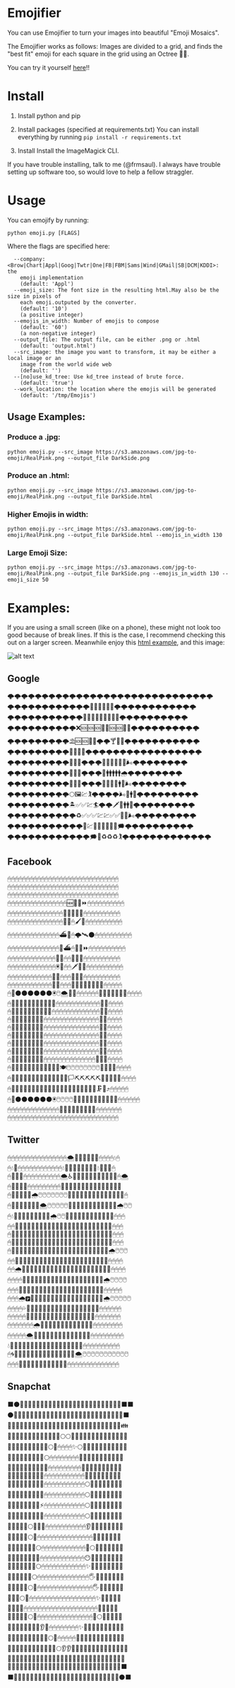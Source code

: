 # Emojifier
You can use Emojifier to turn your images into beautiful "Emoji Mosaics".

The Emojifier works as follows: Images are divided to a grid, and finds the "best fit" emoji for each square in the grid using an Octree 🐙🌲.

You can try it yourself [here](http://www.img2emoji.com)!!

# Install

1. Install python and pip

2. Install packages (specified at requirements.txt)
   You can install everything by running ```pip install -r requirements.txt```

3. Install Install the ImageMagick CLI.

If you have trouble installing, talk to me (@frmsaul). I always have trouble
setting up software too, so would love to help a fellow straggler. 

# Usage
You can emojify by running:

```python emoji.py [FLAGS]```

Where the flags are specified here:
```
  --company: <Brow|Chart|Appl|Goog|Twtr|One|FB|FBM|Sams|Wind|GMail|SB|DCM|KDDI>: the
    emoji implementation
    (default: 'Appl')
  --emoji_size: The font size in the resulting html.May also be the size in pixels of
    each emoji.outputed by the converter.
    (default: '10')
    (a positive integer)
  --emojis_in_width: Number of emojis to compose
    (default: '60')
    (a non-negative integer)
  --output_file: The output file, can be either .png or .html
    (default: 'output.html')
  --src_image: the image you want to transform, it may be either a local image or an
    image from the world wide web
    (default: '')
  --[no]use_kd_tree: Use kd_tree instead of brute force.
    (default: 'true')
  --work_location: the location where the emojis will be generated
    (default: '/tmp/Emojis')
```
## Usage Examples:

### Produce a .jpg:

```python emoji.py --src_image https://s3.amazonaws.com/jpg-to-emoji/RealPink.png --output_file DarkSide.png```

### Produce an .html:

```python emoji.py --src_image https://s3.amazonaws.com/jpg-to-emoji/RealPink.png --output_file DarkSide.html```

### Higher Emojis in width:

```python emoji.py --src_image https://s3.amazonaws.com/jpg-to-emoji/RealPink.png --output_file DarkSide.html --emojis_in_width 130```

### Large Emoji Size:

```python emoji.py --src_image https://s3.amazonaws.com/jpg-to-emoji/RealPink.png --output_file DarkSide.png --emojis_in_width 130 --emoji_size 50```

# Examples: 
If you are using a small screen (like on a phone), these might not look too good because of break lines. If this is the case, I recommend checking this out on a larger screen. Meanwhile enjoy this [html example](https://s3.amazonaws.com/jpg-to-emoji/like.html), and this image:

![alt text](https://s3.amazonaws.com/jpg-to-emoji/smile.png "Warhol soup can")

## Google 
🌩🌩🌩🌩🌩🌩🌩🌩🌩🌩🌩🌩🌩🌩🌩🌩🌩🌩🌩🌩🌩🌩🌩🌩🌩🌩🌩🌩🌩🌩  
🌩🌩🌩🌩🌩🌩🌩🌩🌩🌩🌩🌩🐖🚨🌺🌺❌📌🌩🌩🌩🌩🌩🌩🌩🌩🌩🌩🌩🌩  
🌩🌩🌩🌩🌩🌩🌩🌩🌩🌩🌩📮🆘🆘🆘🆘🆘🆘🔴💉🌩🌩🌩🌩🌩🌩🌩🌩🌩🌩  
🌩🌩🌩🌩🌩🌩🌩🌩🌩🌩❌🆘🆘🆘🔴🔴🆘🆘🌺💭🌩🌩🌩🌩🌩🌩🌩🌩🌩🌩  
🌩🌩🌩🌩🌩🌩🌩🌩🌩⛱🆘🆘🔴🐖🌩🌩🍸🚫💭🌩🌩🌩🌩🌩🌩🌩🌩🌩🌩🌩  
🌩🌩🌩🌩🌩🌩🌩🌩🌩📴📳🆘🔖🌩🌩🌩🌩🌩🌩🌩🌩🌩🌩🌩🌩🌩🌩🌩🌩🌩  
🌩🌩🌩🌩🌩🌩🌩🌩🌩📳📳🤗🌩🌩🌩💙💙💙💙💙💙🌬🌩🌩🌩🌩🌩🌩🌩🌩  
🌩🌩🌩🌩🌩🌩🌩🌩🌩📳📳🤔🌩🌩🌩🛄🚹🚹🚹🚹🚹🌧🌩🌩🌩🌩🌩🌩🌩🌩  
🌩🌩🌩🌩🌩🌩🌩🌩🌩📳📳👩🌩🌩🌩💙💙💙🛄🚹🛂🌬🌩🌩🌩🌩🌩🌩🌩🌩  
🌩🌩🌩🌩🌩🌩🌩🌩🌩🌕🖼💹🏌🌩🌩🌩🌩🌬🛄🚹🛄🌩🌩🌩🌩🌩🌩🌩🌩🌩  
🌩🌩🌩🌩🌩🌩🌩🌩🌩🏝✅✅💹🏄🌩🌩🗡📘🚹🚹🌀🌩🌩🌩🌩🌩🌩🌩🌩🌩   
🌩🌩🌩🌩🌩🌩🌩🌩🌩🌩♻✅✅✅💹💹✅✅🏧🛄🌬🌩🌩🌩🌩🌩🌩🌩🌩🌩   
🌩🌩🌩🌩🌩🌩🌩🌩🌩🌩🌩🌲💹✅✅✅✅✅🚛🗯🌩🌩🌩🌩🌩🌩🌩🌩🌩🌩   
🌩🌩🌩🌩🌩🌩🌩🌩🌩🌩🌩🌩🗯🌲♻♻♻🏌🌩🌩🌩🌩🌩🌩🌩🌩🌩🌩🌩🌩🌩   

## Facebook 
🖱🖱🖱🖱🖱🖱🖱🖱🖱🖱🖱🖱🖱🖱🖱🖱🖱🖱🖱🖱🖱🖱🖱🖱🖱🖱🖱🖱🖱🖱   
🖱🖱🖱🖱🖱🖱🖱🖱🖱🖱🖱🖱🖱🖱🖱🖱🖱🖱🖱🖱🖱🖱🖱🖱🖱🖱🖱🖱🖱🖱   
🖱🖱🖱🖱🖱🖱🖱🖱🖱🖱🖱🖱🖱🖱🖱🖱🖱🖱🖱🖱🖱🖱🖱🖱🖱🖱🖱🖱🖱🖱   
🖱🖱🖱🖱🖱🖱🖱🖱🖱🖱🖱🖱🖱🖱🖱🖱🆕🚈🚈⏩🖱🖱🖱🖱🖱🖱🖱🖱🖱🖱   
🖱🖱🖱🖱🖱🖱🖱🖱🖱🖱🖱🖱🖱🖱🖱🚆🌌🎦🔠🌌🖱🖱🖱🖱🖱🖱🖱🖱🖱🖱   
🖱🖱🖱🖱🖱🖱🖱🖱🖱🖱🖱🖱🖱🖱🖱🌌🎣🖱🖌🌌🖱🖱🖱🖱🖱🖱🖱🖱🖱🖱   
🖱🖱🖱🖱🖱🖱🖱🖱🖱🖱🖱🖱🖱🖱⛴🌌🖱🌩🛰🌑🖱🖱🖱🖱🖱🖱🖱🖱🖱🖱   
🖱🖱🖱🖱🖱🖱🖱🖱🖱🖱🖱🖱🖱🖱🌌⛴🖱🍴🚈⏩🖱🖱🖱🖱🖱🖱🖱🖱🖱🖱   
🖱🖱🖱🖱🖱🖱🖱🖱🖱🖱🖱🖱🖱🎣🌌🖱🖱💬🌃🎦🖱🖱🖱🖱🖱🖱🖱🖱🖱🖱   
🖱🖱🖱🖱🖱🖱🖱🖱🖱🖱🖱🖱🖱🖲🚆🖱🖱🗡🌃🎦🖱🖱🖱🖱🖱🖱🖱🖱🖱🖱    
🖱🖱🖱🖱🖱🖱🖱🖱🖱🖱🖱🖱🛬🌌🖱🖱🖱🔧🌃🎦🖱🖱🖱🖱🖱🖱🖱🖱🖱🖱   
🖱🖱🖱🖱🖱🖱🖱🖱🖱🖱🖱🖱🌃🔄🖱🖱🖱🍴🚈🌌🌌🌌🌌🌃🛫🖱🖱🖱🖱🖱    
🖱🌌⚫⚫⚫⚫⚫⚫🖲🖱🌨🌃🌑🖱🖱🖱🖱🖱🖱🍬🍬🍬🍬🔄🌌🍬🖱🖱🖱🖱    
🖱🌌🌃🌃🌃🌃🌃🌃🌌🌃🌌🚈🖱🖱🖱🖱🖱🖱🖱🖱🖱🖱🖱🖱🌌🎐🖱🖱🖱🖱    
🖱🌌🌃🌃🌃🌃🌃🌃🌌👥🍬🖱🖱🖱🖱🖱🖱🖱🖱🖱🖱🖱🖱🖱🌌🎐🖱🖱🖱🖱    
🖱🌌🌌🌌🌌🌌🌌🌌🌌🖱🖱🖱🖱🖱🖱🖱🖱🖱🖱🖱🖱🖱🖱🖱🌌🎐🖱🖱🖱🖱    
🖱🌌🌌🌌🌌🌌🌌🌌🌌🖱🖱🖱🖱🖱🖱🖱🖱🖱🖱🖱🖱🖱🖱🖱🌌🎐🖱🖱🖱🖱    
🖱🌌🌌🌌🌌🌌🌌🌌🌌🖱🖱🖱🖱🖱🖱🖱🖱🖱🖱🖱🖱🖱🖱🖱🌌🎐🖱🖱🖱🖱    
🖱🌌🌌🌌🌌🌌🌌🌌🌌🖱🖱🖱🖱🖱🖱🖱🖱🖱🖱🖱🖱🖱🖱🖱🌌🎐🖱🖱🖱🖱     
🖱🌌🌌🌌🌌🌌🌌🌌🌌🖱🖱🖱🖱🖱🖱🖱🖱🖱🖱🖱🖱🖱🖱🖱🌌🎐🖱🖱🖱🖱    
🖱🌌🌌🌌🌌🌌🌌🌌🌌🖱🖱🖱🖱🖱🖱🖱🖱🖱🖱🖱🖱🖱🖱🚽🌌🎐🖱🖱🖱🖱    
🖱🌌🌌🌌🌌🌌🌌🌌🌌🍶🍶🍶🍶🍽🖱🖱🖱🖱🖱🖱🖱🖱💬🍶🌌🎐🖱🖱🖱🖱    
🖱🌌🌌🌌🌌🌌🌌🌌🌌🔢🔢🆓🔠🔨🍶🏳⛏⛏⛏⛏⛏🍶🍶📖🌌🎐🖱🖱🖱🖱    
🖱🌌🌌🌌🌌🌌🌌🌌🌌🚈🚈🆕🌑🌌📖🍶🍶🍶🍶🍶🍶🍶🗜🌌⤴🖱🖱🖱🖱🖱   
🖱🌌⚫⚫⚫⚫⚫⚫🖲🖱🖱🖱🖱🔢🌌🌑🌑🌑🌑🌑🌑🌑🌌🚆🖱🖱🖱🖱🖱🖱   
🖱🖱🖱🖱🖱🖱🖱🖱🖱🖱🖱🖱🖱🖱📐📨📨📨📨📨📨📨🛫🖱🖱🖱🖱🖱🖱🖱   
🖱🖱🖱🖱🖱🖱🖱🖱🖱🖱🖱🖱🖱🖱🖱🖱🖱🖱🖱🖱🖱🖱🖱🖱🖱🖱🖱🖱🖱🖱   

## Twitter 
🖱🖱🖱🖱🖱🖱🖱🖱🖱🖱🖱🖱🖱🖱🖱🖱🌨🐳🎽🛃🛅🎽💦🖱🖱🖱🖱💧🖱    
🖱💧🐬🖱🖱🖱🖱🖱🖱🖱🖱🖱🖱🖱🖱💧🛄🛃🛃🛃🛃🛃🛃🎽💧🐳🛄💎🖱   
🖱🐳🛃💦🖱🖱🖱🖱🖱🖱🖱🖱🖱🖱🌨♿🛃🛃🛃🛃🛃🛃🛃🛃🛃🛃🐳🖱🌨   
🖱🎽🛃🛃🌀🖱🖱🖱🖱🖱🖱🖱🖱🖱🐳🛃🛃🛃🛃🛃🛃🛃🛃🛃🛃🎽🐳🎽💧   
🖱🎽🛃🛃🛃🎽🌧🖱🖱🖱🖱🖱🖱🖱🛄🛃🛃🛃🛃🛃🛃🛃🛃🛃🛃🛃🛅💧🖱    
🖱🐳🛃🛃🛃🛃🛅🐳🌨🖱🖱🖱🖱🖱🛃🛃🛃🛃🛃🛃🛃🛃🛃🛃🛃🛄🌧🖱🖱    
🖱💧🛃🛃🛃🛃🛃🛃🛃🎽🐬🌧🖱🖱🛃🛃🛃🛃🛃🛃🛃🛃🛃🛃🛃🎽🖱🖱🖱    
🖱🖱🎽🛃🛃🛃🛃🛃🛃🛃🛃🛃🛅🎽🛃🛃🛃🛃🛃🛃🛃🛃🛃🛃🛃🐳🖱🖱🖱    
🖱🐳💦🎽🛃🛃🛃🛃🛃🛃🛃🛃🛃🛃🛃🛃🛃🛃🛃🛃🛃🛃🛃🛃🛃🐳🖱🖱🖱    
🖱🎽🛃🛃🛃🛃🛃🛃🛃🛃🛃🛃🛃🛃🛃🛃🛃🛃🛃🛃🛃🛃🛃🛃🛃🐬🖱🖱🖱    
🖱🐬🛃🛃🛃🛃🛃🛃🛃🛃🛃🛃🛃🛃🛃🛃🛃🛃🛃🛃🛃🛃🛃🛃🛃🌧🖱🖱🖱     
🖱🖱🎽🛃🛃🛃🛃🛃🛃🛃🛃🛃🛃🛃🛃🛃🛃🛃🛃🛃🛃🛃🛃🛃🛄🖱🖱🖱🖱     
🖱🖱🌧🎽🛃🛃🛃🛃🛃🛃🛃🛃🛃🛃🛃🛃🛃🛃🛃🛃🛃🛃🛃🛃🐳🖱🖱🖱🖱    
🖱🖱🖱🖱🐳🛄🛃🛃🛃🛃🛃🛃🛃🛃🛃🛃🛃🛃🛃🛃🛃🛃🛃🛃🌧🖱🖱🖱🖱    
🖱🖱🖱🐳🎽🛅🛃🛃🛃🛃🛃🛃🛃🛃🛃🛃🛃🛃🛃🛃🛃🛃🛃🎽🖱🖱🖱🖱🖱   
🖱🖱🖱🌧🅿🛃🛃🛃🛃🛃🛃🛃🛃🛃🛃🛃🛃🛃🛃🛃🛃🛃🛅🌧🖱🖱🖱🖱🖱    
🖱🖱🖱🖱💦🛃🛃🛃🛃🛃🛃🛃🛃🛃🛃🛃🛃🛃🛃🛃🛃🛃🐬🖱🖱🖱🖱🖱🖱    
🖱🖱🖱🖱🖱📏🎽🛃🛃🛃🛃🛃🛃🛃🛃🛃🛃🛃🛃🛃🛃🐳🖱🖱🖱🖱🖱🖱🖱    
🖱🖱🖱🖱🖱🖱🖱🌧🎽🛃🛃🛃🛃🛃🛃🛃🛃🛃🛃🛃🎽🖱🖱🖱🖱🖱🖱🖱🖱    
🖱🖱🖱🖱🖱🌨🐳🛅🛃🛃🛃🛃🛃🛃🛃🛃🛃🛃🛃🐳🖱🖱🖱🖱🖱🖱🖱🖱🖱    
💧💎🐬🐳🎽🛃🛃🛃🛃🛃🛃🛃🛃🛃🛃🛃🛃🛅🐬🖱🖱🖱🖱🖱🖱🖱🖱🖱🖱    
🖱🌀🛄🛃🛃🛃🛃🛃🛃🛃🛃🛃🛃🛃🛃🛅🐳🌨🖱🖱🖱🖱🖱🖱🖱🖱🖱🖱🖱    
🖱🖱🖱💎🐳🎽🛃🛃🛃🛃🛃🛃🛄🎽🐬🖱🖱🖱🖱🖱🖱🖱🖱🖱🖱🖱🖱🖱🖱   

## Snapchat 
⬛⚫📳📳📳📳📳📳📳📳📳📳📳📳📳📳📳📳📳📳📳📳📳📳📳📳🌰⬛⬛   
⚫📳📳📳📳📳📳📳📳📳📳📳📳📳📳📳📳📳📳📳📳📳📳📳📳📳📳📳⬛   
📳📳📳📳📳📳📳📳📳📳📳📳📳📳📳📳📳📳📳📳📳📳📳📳📳📳📳📳👪    
📳📳📳📳📳📳📳📳📳📳📳📳📳🌕🌕📳📳📳📳📳📳📳📳📳📳📳📳📳📳    
📳📳📳📳📳📳📳📳📳📳🌕👃🖱🖱🖱🖱✨🌕📳📳📳📳📳📳📳📳📳📳📳    
📳📳📳📳📳📳📳📳📳🌕🖱🖱🖱🖱🖱🖱🖱🖱👃📳📳📳📳📳📳📳📳📳📳    
📳📳📳📳📳📳📳📳📳💡🖱🖱🖱🖱🖱🖱🖱🖱🖱🌝📳📳📳📳📳📳📳📳📳    
📳📳📳📳📳📳📳📳🌝🖱🖱🖱🖱🖱🖱🖱🖱🖱🖱🖱📳📳📳📳📳📳📳📳📳    
📳📳📳📳📳📳📳📳🌙🖱🖱🖱🖱🖱🖱🖱🖱🖱🖱🖱🌕📳📳📳📳📳📳📳📳    
📳📳📳📳📳📳📳📳✨🖱🖱🖱🖱🖱🖱🖱🖱🖱🖱🖱🌕📳📳📳📳📳📳📳📳    
📳📳📳📳📳📳📳📳⚡🖱🖱🖱🖱🖱🖱🖱🖱🖱🖱🖱🌕📳📳📳📳📳📳📳📳    
📳📳📳📳📳📳📳📳🌙🖱🖱🖱🖱🖱🖱🖱🖱🖱🖱🖱🌕📳📳📳📳📳📳📳📳    
📳📳📳📳📳🌕🌟🌝✨🖱🖱🖱🖱🖱🖱🖱🖱🖱🖱🖱👂👃👃📳📳📳📳📳📳    
📳📳📳📳📳🌕✨🖱🖱🖱🖱🖱🖱🖱🖱🖱🖱🖱🖱🖱🖱🖱👃📳📳📳📳📳📳    
📳📳📳📳📳📳📳🌕🖱🖱🖱🖱🖱🖱🖱🖱🖱🖱🖱🖱🌟🌕📳📳📳📳📳📳📳   
📳📳📳📳📳📳📳📳🖱🖱🖱🖱🖱🖱🖱🖱🖱🖱🖱🖱😶📳📳📳📳📳📳📳📳    
📳📳📳📳📳📳📳🌕🖱🖱🖱🖱🖱🖱🖱🖱🖱🖱🖱🖱✨📳📳📳📳📳📳📳📳    
📳📳📳📳📳📳🌕🖱🖱🖱🖱🖱🖱🖱🖱🖱🖱🖱🖱🖱🖱🖐📳📳📳📳📳📳📳    
📳📳📳📳📳🌕✨🖱🖱🖱🖱🖱🖱🖱🖱🖱🖱🖱🖱🖱🖱🖱🖐📳📳📳📳📳📳    
📳📳📳🌕👃🖱🖱🖱🖱🖱🖱🖱🖱🖱🖱🖱🖱🖱🖱🖱🖱🖱🖱✨🌝📳📳📳📳    
📳📳📳🌝🖱🖱🖱🖱🖱🖱🖱🖱🖱🖱🖱🖱🖱🖱🖱🖱🖱🖱🖱🖱💫📳📳📳📳    
📳📳📳📳📳🌕✨🖱🖱🖱🖱🖱🖱🖱🖱🖱🖱🖱🖱🖱🖱🖱🌝🌕📳📳📳📳📳    
📳📳📳📳📳📳🌝🌟👂🌟🖱🖱🖱🖱🖱🖱🖱🖱✨👃👃🌟📳📳📳📳📳📳📳   
📳📳📳📳📳📳📳📳📳📳🌕🌙🖱🖱🖱🖱🖱🌝📳📳📳📳📳📳📳📳📳📳📳   
📳📳📳📳📳📳📳📳📳📳📳📳🌕👂👂🌝📳📳📳📳📳📳📳📳📳📳📳📳📳   
📳📳📳📳📳📳📳📳📳📳📳📳📳📳📳📳📳📳📳📳📳📳📳📳📳📳📳📳📳   
🌰📳📳📳📳📳📳📳📳📳📳📳📳📳📳📳📳📳📳📳📳📳📳📳📳📳📳📳⬛   
⬛📳📳📳📳📳📳📳📳📳📳📳📳📳📳📳📳📳📳📳📳📳📳📳📳📳📳⚫⬛   
